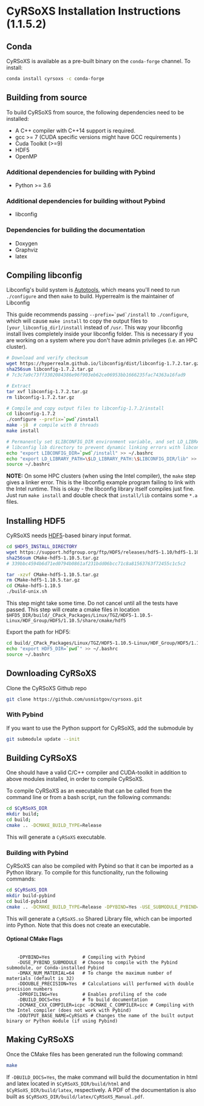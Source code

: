 # CyRSoXS Installation Instructions (1.1.5.2)

## Conda

CyRSoXS is available as a pre-built binary on the `conda-forge` channel. To install:

```bash
conda install cyrsoxs -c conda-forge
```

## Building from source

To build CyRSoXS from source, the following dependencies need to be installed:

* A C++ compiler with C++14 support is required.
* gcc >= 7 (CUDA specific versions might have GCC requirements )
* Cuda Toolkit (>=9)
* HDF5
* OpenMP

### Additional dependencies for building with Pybind

* Python >= 3.6

### Additional dependencies for building without Pybind

* libconfig

### Dependencies for building the documentation

* Doxygen
* Graphviz
* latex

## Compiling libconfig

Libconfig's build system is [Autotools](https://www.gnu.org/software/automake/manual/html_node/Autotools-Introduction.html), which means you'll need to run `./configure` and then `make` to build. Hyperrealm is the maintainer of Libconfig

This guide recommends passing ```--prefix=`pwd`/install``` to `./configure`, which will cause `make install` to copy the output files to `[your_libconfig_dir]/install` instead of `/usr`. This way your libconfig install lives completely inside your libconfig folder. This is necessary if you are working on a system where you don't have admin privileges (i.e. an HPC cluster).

```bash
# Download and verify checksum
wget https://hyperrealm.github.io/libconfig/dist/libconfig-1.7.2.tar.gz
sha256sum libconfig-1.7.2.tar.gz
# 7c3c7a9c73ff3302084386e96f903eb62ce06953bb1666235fac74363a16fad9

# Extract
tar xvf libconfig-1.7.2.tar.gz
rm libconfig-1.7.2.tar.gz

# Compile and copy output files to libconfig-1.7.2/install
cd libconfig-1.7.2
./configure --prefix=`pwd`/install
make -j8  # compile with 8 threads
make install

# Permanently set $LIBCONFIG_DIR environment variable, and set LD_LIBRARY_PATH to include the
# libconfig lib directory to prevent dynamic linking errors with libconfig++.so.
echo "export LIBCONFIG_DIR=`pwd`/install" >> ~/.bashrc
echo "export LD_LIBRARY_PATH=\$LD_LIBRARY_PATH:\$LIBCONFIG_DIR/lib" >> ~/.bashrc
source ~/.bashrc
```

**NOTE:** On some HPC clusters (when using the Intel compiler), the `make` step gives a linker error. This is the libconfig example program failing to link with the Intel runtime. This is okay - the libconfig library itself compiles just fine. Just run `make install` and double check that `install/lib` contains some `*.a` files.

## Installing HDF5

CyRSoXS needs [HDF5](https://en.wikipedia.org/wiki/Hierarchical_Data_Format)-based binary input format.

```bash
cd $HDF5_INSTALL_DIRECTORY
wget https://support.hdfgroup.org/ftp/HDF5/releases/hdf5-1.10/hdf5-1.10.5/src/CMake-hdf5-1.10.5.tar.gz
sha256sum CMake-hdf5-1.10.5.tar.gz
# 339bbc4594b6d71ed0794b0861af231bdd06bcc71c8a81563763f72455c1c5c2

tar -xzvf CMake-hdf5-1.10.5.tar.gz
rm CMake-hdf5-1.10.5.tar.gz
cd CMake-hdf5-1.10.5
./build-unix.sh
```

This step might take some time. Do not cancel until all the tests have passed.
This step will create a cmake files in location `$HFD5_DIR/build/_CPack_Packages/Linux/TGZ/HDF5-1.10.5-Linux/HDF_Group/HDF5/1.10.5/share/cmake/hdf5`

Export the path for HDF5:

```bash
cd build/_CPack_Packages/Linux/TGZ/HDF5-1.10.5-Linux/HDF_Group/HDF5/1.10.5/share/cmake/hdf5;
echo "export HDF5_DIR=`pwd`" >> ~/.bashrc
source ~/.bashrc
```

## Downloading CyRSoXS

Clone the CyRSoXS Github repo

```bash
git clone https://github.com/usnistgov/cyrsoxs.git
```

### With Pybind

If you want to use the Python support for CyRSoXS, add the submodule by

```bash
git submodule update --init
```

## Building CyRSoXS

One should have a valid C/C++ compiler and CUDA-toolkit in addition to above modules installed, in order to
compile CyRSoXS.

To compile CyRSoXS as an executable that can be called from the command line or from a bash script, run the following commands:

```bash
cd $CyRSoXS_DIR
mkdir build;
cd build;
cmake .. -DCMAKE_BUILD_TYPE=Release
```

This will generate a `CyRSoXS` executable.

### Building with Pybind

CyRSoXS can also be compiled with Pybind so that it can be imported as a Python library. To compile for this functionality, run the following commands:

```bash
cd $CyRSoXS_DIR
mkdir build-pybind
cd build-pybind
cmake .. -DCMAKE_BUILD_TYPE=Release -DPYBIND=Yes -USE_SUBMODULE_PYBIND=Yes
```

This will generate a `CyRSoXS.so` Shared Library file, which can be imported into Python. Note that this does not create an executable.

#### Optional CMake Flags

```console
    
    -DPYBIND=Yes            # Compiling with Pybind
    -DUSE_PYBIND_SUBMODULE  # Choose to compile with the Pybind submodule, or Conda-installed Pybind 
    -DMAX_NUM_MATERIAL=64   # To change the maximum number of materials (default is 32) 
    -DDOUBLE_PRECISION=Yes  # Calculations will performed with double precision numbers
    -DPROFILING=Yes         # Enables profiling of the code
    -DBUILD_DOCS=Yes        # To build documentation
    -DCMAKE_CXX_COMPILER=icpc -DCMAKE_C_COMPILER=icc # Compiling with the Intel compiler (does not work with Pybind)
    -DOUTPUT_BASE_NAME=CyRSoXS # Changes the name of the built output binary or Python module (if using Pybind)
```

## Making CyRSoXS

Once the CMake files has been generated run the following command:

```bash
make
```

If `-DBUILD_DOCS=Yes`, the make command will build the documentation in html and latex located in `$CyRSoXS_DIR/build/html` and `$CyRSoXS_DIR/build/latex`, respectively. A PDF of the documentation is also built as `$CyRSoXS_DIR/build/latex/CyRSoXS_Manual.pdf`.